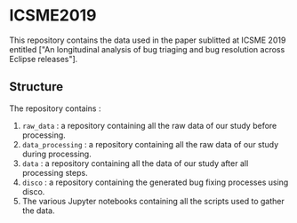 # ICSME2019

This repository contains the data used in the paper sublitted at ICSME 2019 entitled ["An longitudinal analysis of bug triaging and bug resolution across Eclipse releases"].


## Structure

The repository contains :

1. `raw_data` : a repository containing all the raw data of our study before processing.
2. `data_processing` : a repository containing all the raw data of our study during processing.
3. `data` : a repository containing all the data of our study after all processing steps.
4. `disco` : a repository containing the generated bug fixing processes using disco.
5. The various Jupyter notebooks containing all the scripts used to gather the data.
